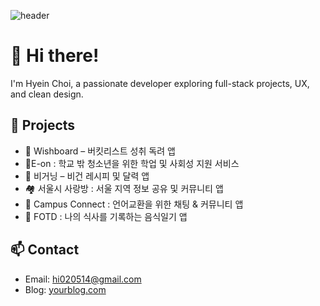 ![header](https://capsule-render.vercel.app/api?type=waving&color=FFB6C1&height=300&section=header&text=Hyein%27s%20GitHub&fontSize=70&animation=fadeIn&fontAlignY=35&desc=Welcome&descAlignY=60&descAlign=50&descSize=20)

# 👋 Hi there!

I'm Hyein Choi, a passionate developer exploring full-stack projects, UX, and clean design.

## 🌟 Projects
- 🎯 Wishboard – 버킷리스트 성취 독려 앱
- 📖E-on : 학교 밖 청소년을 위한 학업 및 사회성 지원 서비스
- 🌱 비거닝 – 비건 레시피 및 달력 앱
- 🏘️ 서울시 사랑방 : 서울 지역 정보 공유 및 커뮤니티 앱
- 💬 Campus Connect : 언어교환을 위한 채팅 & 커뮤니티 앱
- 🍱 FOTD : 나의 식사를 기록하는 음식일기 앱


## 📫 Contact
- Email: hi020514@gmail.com
- Blog: [yourblog.com](https://rose-day.tistory.com/)
